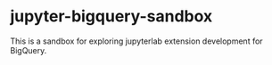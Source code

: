 # jupyter-bigquery-sandbox

This is a sandbox for exploring jupyterlab extension development for BigQuery.
